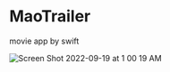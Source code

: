 # MaoTrailer

movie app by swift

![Screen Shot 2022-09-19 at 1 00 19 AM](https://user-images.githubusercontent.com/44276926/190931931-240313b7-00d4-425e-85f0-474e87cdb3fa.png)
